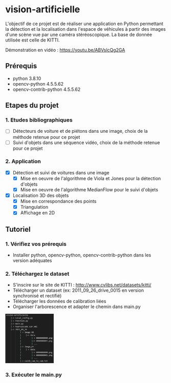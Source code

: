 # vision-artificielle
L'objectif de ce projet est de réaliser une application en Python permettant la détection et la localisation dans l'espace de véhicules à partir des images d'une scène vue par une caméra stéréoscopique. La base de donnée utilisée est celle de KITTI.

Démonstration en vidéo : https://youtu.be/ABVslcQg2GA

## Prérequis
- python 				3.8.10
- opencv-python         4.5.5.62
- opencv-contrib-python 4.5.5.62

## Etapes du projet
### 1. Etudes bibliographiques
- [ ] Détecteurs de voiture et de piétons dans une image, choix de la méthode retenue pour ce projet
- [ ] Suivi d'objets dans une séquence vidéo, choix de la méthode retenue pour ce projet

### 2. Application
- [x] Détection et suivi de voitures dans une image
	- [x] Mise en oeuvre de l'algorithme de Viola et Jones pour la détection d'objets
	- [x] Mise en oeuvre de l'algorithme MedianFlow pour le suivi d'objets
- [x] Localisation 3D des objets
	- [x] Mise en correspondance des points
	- [x] Triangulation
	- [x] Affichage en 2D 

## Tutoriel
### 1. Vérifiez vos prérequis
- Installer python, opencv-python, opencv-contrib-python dans les version adéquates

### 2. Téléchargez le dataset
- S'inscire sur le site de KITTI : http://www.cvlibs.net/datasets/kitti/
- Télécharger un dataset (ex: 2011_09_26_drive_0015 en version synchronisé et rectifié)
- Télécharger les données de calibration liées
- Organiser l'arborescence et adapter le chemin dans main.py
<img src="Doc/Arborescence.PNG" width=30%/>

### 3. Exécuter le main.py

